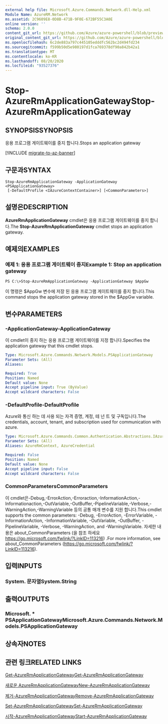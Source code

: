 ```yaml
---
external help file: Microsoft.Azure.Commands.Network.dll-Help.xml
Module Name: AzureRM.Network
ms.assetid: 2C9609E8-0D8B-471B-9F0E-672BF55C3A0E
online version: ''
schema: 2.0.0
content_git_url: https://github.com/Azure/azure-powershell/blob/preview/src/ResourceManager/Network/Commands.Network/help/Stop-AzureRmApplicationGateway.md
original_content_git_url: https://github.com/Azure/azure-powershell/blob/preview/src/ResourceManager/Network/Commands.Network/help/Stop-AzureRmApplicationGateway.md
ms.openlocfilehash: 6c2de883a797c445105edddfc562bc2d494fd234
ms.sourcegitcommit: f599b50d5e980197d1fca769378df90a842b42a1
ms.translationtype: MT
ms.contentlocale: ko-KR
ms.lasthandoff: 08/20/2020
ms.locfileid: "93527376"
---
```

# <span data-ttu-id="0c73d-101">Stop-AzureRmApplicationGateway</span><span class="sxs-lookup"><span data-stu-id="0c73d-101">Stop-AzureRmApplicationGateway</span></span>

## <span data-ttu-id="0c73d-102">SYNOPSIS</span><span class="sxs-lookup"><span data-stu-id="0c73d-102">SYNOPSIS</span></span>
<span data-ttu-id="0c73d-103">응용 프로그램 게이트웨이를 중지 합니다.</span><span class="sxs-lookup"><span data-stu-id="0c73d-103">Stops an application gateway</span></span>

[!INCLUDE [migrate-to-az-banner](../../includes/migrate-to-az-banner.md)]

## <span data-ttu-id="0c73d-104">구문과</span><span class="sxs-lookup"><span data-stu-id="0c73d-104">SYNTAX</span></span>

```
Stop-AzureRmApplicationGateway -ApplicationGateway <PSApplicationGateway>
 [-DefaultProfile <IAzureContextContainer>] [<CommonParameters>]
```

## <span data-ttu-id="0c73d-105">설명은</span><span class="sxs-lookup"><span data-stu-id="0c73d-105">DESCRIPTION</span></span>
<span data-ttu-id="0c73d-106">**AzureRmApplicationGateway** cmdlet은 응용 프로그램 게이트웨이를 중지 합니다.</span><span class="sxs-lookup"><span data-stu-id="0c73d-106">The **Stop-AzureRmApplicationGateway** cmdlet stops an application gateway.</span></span>

## <span data-ttu-id="0c73d-107">예제의</span><span class="sxs-lookup"><span data-stu-id="0c73d-107">EXAMPLES</span></span>

### <span data-ttu-id="0c73d-108">예제 1: 응용 프로그램 게이트웨이 중지</span><span class="sxs-lookup"><span data-stu-id="0c73d-108">Example 1: Stop an application gateway</span></span>
```
PS C:\>Stop-AzureRmApplicationGateway -ApplicationGateway $AppGw
```

<span data-ttu-id="0c73d-109">이 명령은 $AppGw 변수에 저장 된 응용 프로그램 게이트웨이를 중지 합니다.</span><span class="sxs-lookup"><span data-stu-id="0c73d-109">This command stops the application gateway stored in the $AppGw variable.</span></span>

## <span data-ttu-id="0c73d-110">변수</span><span class="sxs-lookup"><span data-stu-id="0c73d-110">PARAMETERS</span></span>

### <span data-ttu-id="0c73d-111">-ApplicationGateway</span><span class="sxs-lookup"><span data-stu-id="0c73d-111">-ApplicationGateway</span></span>
<span data-ttu-id="0c73d-112">이 cmdlet이 중지 하는 응용 프로그램 게이트웨이를 지정 합니다.</span><span class="sxs-lookup"><span data-stu-id="0c73d-112">Specifies the application gateway that this cmdlet stops.</span></span>

```yaml
Type: Microsoft.Azure.Commands.Network.Models.PSApplicationGateway
Parameter Sets: (All)
Aliases: 

Required: True
Position: Named
Default value: None
Accept pipeline input: True (ByValue)
Accept wildcard characters: False
```

### <span data-ttu-id="0c73d-113">-DefaultProfile</span><span class="sxs-lookup"><span data-stu-id="0c73d-113">-DefaultProfile</span></span>
<span data-ttu-id="0c73d-114">Azure와 통신 하는 데 사용 되는 자격 증명, 계정, 테 넌 트 및 구독입니다.</span><span class="sxs-lookup"><span data-stu-id="0c73d-114">The credentials, account, tenant, and subscription used for communication with azure.</span></span>

```yaml
Type: Microsoft.Azure.Commands.Common.Authentication.Abstractions.IAzureContextContainer
Parameter Sets: (All)
Aliases: AzureRmContext, AzureCredential

Required: False
Position: Named
Default value: None
Accept pipeline input: False
Accept wildcard characters: False
```

### <span data-ttu-id="0c73d-115">CommonParameters</span><span class="sxs-lookup"><span data-stu-id="0c73d-115">CommonParameters</span></span>
<span data-ttu-id="0c73d-116">이 cmdlet은-Debug,-ErrorAction,-Erroraction,-InformationAction,-Informationaction,-OutVariable,-OutBuffer,-PipelineVariable,-Verbose,-WarningAction,-WarningVariable 등의 공통 매개 변수를 지원 합니다.</span><span class="sxs-lookup"><span data-stu-id="0c73d-116">This cmdlet supports the common parameters: -Debug, -ErrorAction, -ErrorVariable, -InformationAction, -InformationVariable, -OutVariable, -OutBuffer, -PipelineVariable, -Verbose, -WarningAction, and -WarningVariable.</span></span> <span data-ttu-id="0c73d-117">자세한 내용은 about_CommonParameters (을 참조 하세요 https://go.microsoft.com/fwlink/?LinkID=113216) .</span><span class="sxs-lookup"><span data-stu-id="0c73d-117">For more information, see about_CommonParameters (https://go.microsoft.com/fwlink/?LinkID=113216).</span></span>

## <span data-ttu-id="0c73d-118">입력</span><span class="sxs-lookup"><span data-stu-id="0c73d-118">INPUTS</span></span>

### <span data-ttu-id="0c73d-119">System. 문자열</span><span class="sxs-lookup"><span data-stu-id="0c73d-119">System.String</span></span>

## <span data-ttu-id="0c73d-120">출력</span><span class="sxs-lookup"><span data-stu-id="0c73d-120">OUTPUTS</span></span>

### <span data-ttu-id="0c73d-121">Microsoft. \* PSApplicationGateway</span><span class="sxs-lookup"><span data-stu-id="0c73d-121">Microsoft.Azure.Commands.Network.Models.PSApplicationGateway</span></span>

## <span data-ttu-id="0c73d-122">상속자</span><span class="sxs-lookup"><span data-stu-id="0c73d-122">NOTES</span></span>

## <span data-ttu-id="0c73d-123">관련 링크</span><span class="sxs-lookup"><span data-stu-id="0c73d-123">RELATED LINKS</span></span>

[<span data-ttu-id="0c73d-124">Get-AzureRmApplicationGateway</span><span class="sxs-lookup"><span data-stu-id="0c73d-124">Get-AzureRmApplicationGateway</span></span>](./Get-AzureRmApplicationGateway.md)

[<span data-ttu-id="0c73d-125">새로운 AzureRmApplicationGateway</span><span class="sxs-lookup"><span data-stu-id="0c73d-125">New-AzureRmApplicationGateway</span></span>](./New-AzureRmApplicationGateway.md)

[<span data-ttu-id="0c73d-126">제거-AzureRmApplicationGateway</span><span class="sxs-lookup"><span data-stu-id="0c73d-126">Remove-AzureRmApplicationGateway</span></span>](./Remove-AzureRmApplicationGateway.md)

[<span data-ttu-id="0c73d-127">Set-AzureRmApplicationGateway</span><span class="sxs-lookup"><span data-stu-id="0c73d-127">Set-AzureRmApplicationGateway</span></span>](./Set-AzureRmApplicationGateway.md)

[<span data-ttu-id="0c73d-128">시작-AzureRmApplicationGateway</span><span class="sxs-lookup"><span data-stu-id="0c73d-128">Start-AzureRmApplicationGateway</span></span>](./Start-AzureRmApplicationGateway.md)



